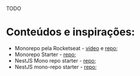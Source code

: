 TODO

# Conteúdos e inspirações:
* Monorepo pela Rocketseat - [vídeo](https://www.youtube.com/watch?v=k5TkBcUTJus&t=44s) e [repo](https://github.com/rocketseat-content/youtube-monorepo);
* Monorepo Starter - [repo]();
* NestJS Mono repo starter - [repo](https://github.com/scopsy/nestjs-monorepo-starter);
* NestJS mono-repo starter - [repo](https://github.com/BrunnerLivio/nestjs-monorepo-starter);